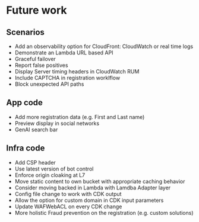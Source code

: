 # Future work

## Scenarios  

* Add an observability option for CloudFront: CloudWatch or real time logs
* Demonstrate an Lambda URL based API
* Graceful failover
* Report false positives 
* Display Server timing headers in CloudWatch RUM
* Include CAPTCHA in registration worklflow
* Block unexpected API paths

## App code
* Add more registration data (e.g. First and Last name)
* Preview display in social networks
* GenAI search bar

## Infra code
* Add CSP header
* Use latest version of bot control
* Enforce origin cloaking at L7
* Move static content to own bucket with appropriate caching behavior
* Consider moving backed in Lambda with Lamdba Adapter layer
* Config file change to work with CDK output
* Allow the option for custom domain in CDK input parameters
* Update WAFWebACL on every CDK change
* More holistic Fraud prevention on the registration (e.g. custom solutions)
